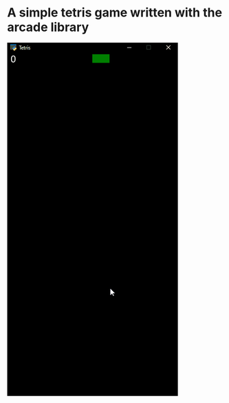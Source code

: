 # A simple tetris game written with the arcade library
![Blocks](https://raw.githubusercontent.com/stanik120/Tetris/master/Tetris.gif?token=AAMAEL67HBI5RRXRJ7ITAM3AH2RYA)
